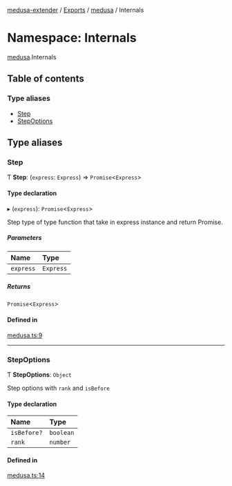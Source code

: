 [medusa-extender](../README.md) / [Exports](../modules.md) / [medusa](medusa.md) / Internals

# Namespace: Internals

[medusa](medusa.md).Internals

## Table of contents

### Type aliases

- [Step](medusa.Internals.md#step)
- [StepOptions](medusa.Internals.md#stepoptions)

## Type aliases

### Step

Ƭ **Step**: (`express`: `Express`) => `Promise`<`Express`\>

#### Type declaration

▸ (`express`): `Promise`<`Express`\>

Step type of type function that take in express instance and return Promise<Express>.

##### Parameters

| Name | Type |
| :------ | :------ |
| `express` | `Express` |

##### Returns

`Promise`<`Express`\>

#### Defined in

[medusa.ts:9](https://github.com/adrien2p/medusa-extender/blob/b528092/src/medusa.ts#L9)

___

### StepOptions

Ƭ **StepOptions**: `Object`

Step options with `rank` and `isBefore`

#### Type declaration

| Name | Type |
| :------ | :------ |
| `isBefore?` | `boolean` |
| `rank` | `number` |

#### Defined in

[medusa.ts:14](https://github.com/adrien2p/medusa-extender/blob/b528092/src/medusa.ts#L14)
